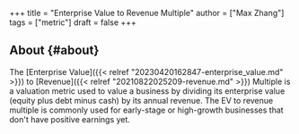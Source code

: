 +++
title = "Enterprise Value to Revenue Multiple"
author = ["Max Zhang"]
tags = ["metric"]
draft = false
+++

## About {#about}

The [Enterprise Value]({{< relref "20230420162847-enterprise_value.md" >}}) to [Revenue]({{< relref "20210822025209-revenue.md" >}}) Multiple is a valuation metric used to value a business by dividing its enterprise value (equity plus debt minus cash) by its annual revenue. The EV to revenue multiple is commonly used for early-stage or high-growth businesses that don't have positive earnings yet.
